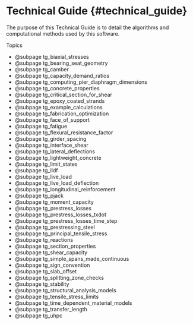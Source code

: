 Technical Guide {#technical_guide}
============

The purpose of this Technical Guide is to detail the algorithms and computational methods used by this software.

Topics
* @subpage tg_biaxial_stresses
* @subpage tg_bearing_seat_geometry
* @subpage tg_camber
* @subpage tg_capacity_demand_ratios
* @subpage tg_computing_pier_diaphragm_dimensions
* @subpage tg_concrete_properties
* @subpage tg_critical_section_for_shear
* @subpage tg_epoxy_coated_strands
* @subpage tg_example_calculations
* @subpage tg_fabrication_optimization
* @subpage tg_face_of_support
* @subpage tg_fatigue
* @subpage tg_flexural_resistance_factor
* @subpage tg_girder_spacing
* @subpage tg_interface_shear
* @subpage tg_lateral_deflections
* @subpage tg_lightweight_concrete
* @subpage tg_limit_states
* @subpage tg_lldf
* @subpage tg_live_load
* @subpage tg_live_load_deflection
* @subpage tg_longitudinal_reinforcement
* @subpage tg_pjack
* @subpage tg_moment_capacity
* @subpage tg_prestress_losses
* @subpage tg_prestress_losses_txdot
* @subpage tg_prestress_losses_time_step
* @subpage tg_prestressing_steel
* @subpage tg_principal_tensile_stress
* @subpage tg_reactions
* @subpage tg_section_properties
* @subpage tg_shear_capacity
* @subpage tg_simple_spans_made_continuous
* @subpage tg_sign_convention
* @subpage tg_slab_offset
* @subpage tg_splitting_zone_checks
* @subpage tg_stability
* @subpage tg_structural_analysis_models
* @subpage tg_tensile_stress_limits
* @subpage tg_time_dependent_material_models
* @subpage tg_transfer_length
* @subpage tg_uhpc
